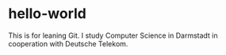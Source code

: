 # hello-world
This is for leaning Git.
I study Computer Science in Darmstadt in cooperation with Deutsche Telekom.
